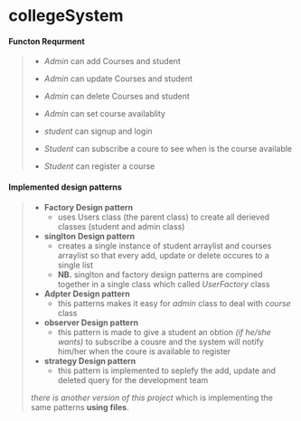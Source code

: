 # collegeSystem
#### Functon Requrment
>
> - *Admin* can add Courses and student
>  - *Admin* can update Courses and student
>  - *Admin* can delete Courses and student
> - *Admin* can set course availablity
> 
> - *student* can signup and login
> - *Student* can subscribe a coure to see when is the course available
>  - *Student* can register a course
>  
#### Implemented design patterns 
>
> - **Factory Design pattern** 
>     - uses Users class (the parent class) to create all derieved classes (student and admin class)
> - **singlton Design pattern**
>     - creates a single instance of student arraylist and courses arraylist so that every add, update or delete occures to a single list
>     - **NB.** singlton and factory design patterns are compined together in a single class which called *UserFactory* class
> - **Adpter Design pattern**
>   - this patterns makes it easy for *admin* class to deal with *course* class  
> - **observer Design pattern**
>   - this pattern is made to give a student an obtion *(if he/she wants)* to subscribe a cousre and the system will notify him/her when the coure is available to register
> - **strategy Design pattern**
>   - this pattern is implemented to seplefy the add, update and deleted query for the development team
> 
> *there is another version of this project* which is implementing the same patterns **using files**.
